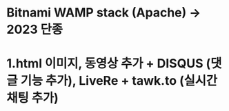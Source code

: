 # Bitnami WAMP stack (Apache) -> 2023 단종

# 1.html 이미지, 동영상 추가 + DISQUS (댓글 기능 추가), LiveRe + tawk.to (실시간 채팅 추가)